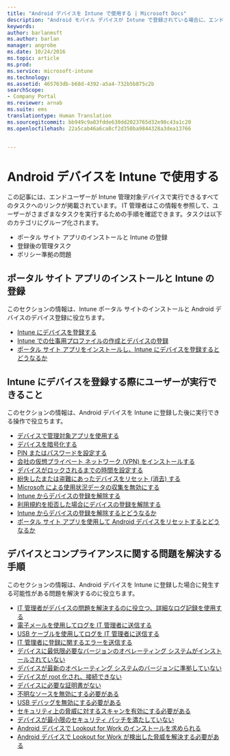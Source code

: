 ```yaml
---
title: "Android デバイスを Intune で使用する | Microsoft Docs"
description: "Android モバイル デバイスが Intune で登録されている場合に、エンド ユーザーがデバイスで実行できるタスクへのリンクの一覧"
keywords: 
author: barlanmsft
ms.author: barlan
manager: angrobe
ms.date: 10/24/2016
ms.topic: article
ms.prod: 
ms.service: microsoft-intune
ms.technology: 
ms.assetid: 465763db-b68d-4392-a5a4-732b5b875c2b
searchScope:
- Company Portal
ms.reviewer: arnab
ms.suite: ems
translationtype: Human Translation
ms.sourcegitcommit: bb949c9a83fdde630dd2023765d32e98c43a1c20
ms.openlocfilehash: 22a5cab46a6ca8cf2d350ba9844328a3dea13766


---
```



# <a name="using-your-android-device-with-intune"></a>Android デバイスを Intune で使用する

この記事には、エンドユーザーが Intune 管理対象デバイスで実行できるすべてのタスクへのリンクが掲載されています。 IT 管理者はこの情報を参照して、ユーザーがさまざまなタスクを実行するための手順を確認できます。タスクは以下のカテゴリにグループ化されます。

- ポータル サイト アプリのインストールと Intune の登録
- 登録後の管理タスク
- ポリシー準拠の問題

## <a name="company-portal-app-installation-and-intune-enrollment"></a>ポータル サイト アプリのインストールと Intune の登録

このセクションの情報は、Intune ポータル サイトのインストールと Android デバイスのデバイス登録に役立ちます。

- [Intune にデバイスを登録する](enroll-your-device-in-Intune-android.md)
- [Intune での仕事用プロファイルの作成とデバイスの登録](create-a-work-profile-and-enroll-your-device-in-intune-android.md)
- [ポータル サイト アプリをインストールし、Intune にデバイスを登録するとどうなるか](what-happens-if-you-install-the-company-portal-app-and-enroll-your-device-in-intune-android.md)

## <a name="things-users-can-do-when-their-device-is-enrolled-in-intune"></a>Intune にデバイスを登録する際にユーザーが実行できること

このセクションの情報は、Android デバイスを Intune に登録した後に実行できる操作で役立ちます。

- [デバイスで管理対象アプリを使用する](use-managed-apps-on-your-device-android.md)
- [デバイスを暗号化する](encrypt-your-device-android.md)
- [PIN またはパスワードを設定する](set-your-pin-or-password-android.md)
- [会社の仮想プライベート ネットワーク (VPN) をインストールする](install-your-companys-virtual-private-network-VPN-android.md)
- [デバイスがロックされるまでの時間を設定する](set-the-amount-of-time-before-your-device-is-locked-android.md)
- [紛失したまたは盗難にあったデバイスをリセット (消去) する](reset-erase-your-lost-or-stolen-device-android.md)
- [Microsoft による使用状況データの収集を無効にする](turn-off-microsoft-usage-data-collection-android.md)
- [Intune からデバイスの登録を解除する](unenroll-your-device-from-intune-android.md)
- [利用規約を拒否した場合にデバイスの登録を解除する](unenroll-your-device-from-intune-if-you-declined-terms-of-use-android.md)
- [Intune からデバイスの登録を解除するとどうなるか](what-happens-if-you-unenroll-your-device-from-intune-android.md)
- [ポータル サイト アプリを使用して Android デバイスをリセットするとどうなるか](what-happens-if-you-reset-your-device-using-the-company-portal-android.md)
<!--- - [What is the Rights Management sharing app?](what-is-the-rms-sharing-app-android.md) --->

## <a name="steps-to-fix-device-and-compliance-issues"></a>デバイスとコンプライアンスに関する問題を解決する手順

このセクションの情報は、Android デバイスを Intune に登録した場合に発生する可能性がある問題を解決するのに役立ちます。

- [IT 管理者がデバイスの問題を解決するのに役立つ、詳細なログ記録を使用する](use-verbose-logging-to-help-your-it-administrator-fix-device-issues-android.md)
- [電子メールを使用してログを IT 管理者に送信する](send-logs-to-your-it-admin-by-email-android.md)
- [USB ケーブルを使用してログを IT 管理者に送信する](send-logs-to-your-it-admin-using-cable-android.md)
- [IT 管理者に登録に関するエラーを送信する](send-enrollment-errors-to-your-it-admin-android.md)
- [デバイスに最低限必要なバージョンのオペレーティング システムがインストールされていない](you-need-to-update-your-android-device.md)
- [デバイスが最新のオペレーティング システムのバージョンに準拠していない](your-android-version-isnt-yet-supported.md)
- [デバイスが root 化され、接続できない](your-device-is-rooted-and-you-cant-connect-android.md)
- [デバイスに必要な証明書がない](your-device-is-missing-a-required-certificate-landing-android.md)
- [不明なソースを無効にする必要がある](you-need-to-turn-off-unknown-sources-android.md)
- [USB デバッグを無効にする必要がある](you-need-to-turn-off-usb-debugging-android.md)
- [セキュリティ上の脅威に対するスキャンを有効にする必要がある](you-need-to-turn-on-scanning-for-security-threats-android.md)
- [デバイスが最小限のセキュリティ パッチを満たしていない](your-device-does-not-meet-the-minimum-security-patch-android.md)
- [Android デバイスで Lookout for Work のインストールを求められる](you-are-prompted-to-install-lookout-for-work-android.md)
- [Android デバイスで Lookout for Work が検出した脅威を解決する必要がある](you-need-to-resolve-a-threat-found-by-lookout-for-work-android.md)



<!--HONumber=Jan17_HO5-->


